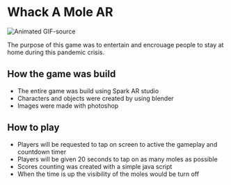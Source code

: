 # Whack A Mole AR
![Animated GIF-source](https://user-images.githubusercontent.com/65790223/82726194-f3002080-9d14-11ea-9b68-ec941f41cfdd.gif)

The purpose of this game was to entertain and encrouage people to stay at home during this pandemic crisis.
## How the game was build
 - The entire game was build using Spark AR studio
 - Characters and objects were created by using blender
 - Images were made with photoshop
 ## How to play
 - Players will be requested to tap on screen to active the gameplay and countdown timer
 - Players will be given 20 seconds to tap on as many moles as possible
 - Scores counting was created with a simple java script
 - When the time is up the visibility of the moles would be turn off
 
